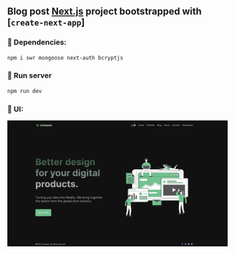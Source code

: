 ## Blog post [Next.js](https://nextjs.org/) project bootstrapped with [`create-next-app`] 

### 🚀 Dependencies:

```bash
npm i swr mongoose next-auth bcryptjs
```

### 🔑 Run server

```bash
npm run dev
```

### 💎 UI:
![plot](./public/main.png)
